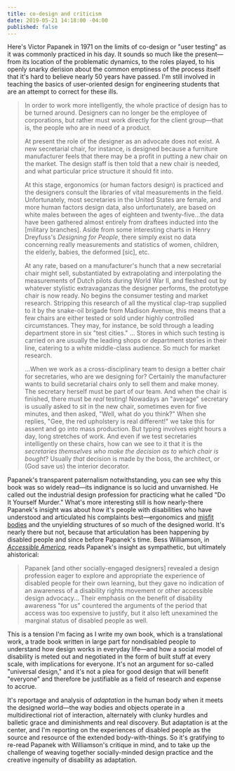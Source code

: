 ```yaml
---
title: co-design and criticism
date: 2019-05-21 14:18:00 -04:00
published: false
---
```


Here's Victor Papanek in 1971 on the limits of co-design or "user testing" as it was commonly practiced in his day. It sounds so much like the present—from its location of the problematic dynamics, to the roles played, to his openly snarky derision about the common emptiness of the process itself that it's hard to believe nearly 50 years have passed. I'm still involved in teaching the basics of user-oriented design for engineering students that are an attempt to correct for these ills. 

>In order to work more intelligently, the whole practice of design has to be turned around. Designers can no longer be the employee of corporations, but rather must work directly for the client group—that is, the people who are in need of a product.
>
>At present the role of the designer as an advocate does not exist. A new secretarial chair, for instance, is designed because a furniture manufacturer feels that there may be a profit in putting a new chair on the market. The design staff is then told that a new chair is needed, and what particular price structure it should fit into.
>
>At this stage, ergonomics (or human factors design) is practiced and the designers consult the libraries of vital measurements in the field. Unfortunately, most secretaries in the United States are female, and more human factors design data, also unfortunately, are based on white males between the ages of eighteen and twenty-five...the data have been gathered almost entirely from draftees inducted into the [military branches]. Aside from some interesting charts in Henry Dreyfuss's *Designing for People*, there simply exist no data concerning really measurements and statistics of women, children, the elderly, babies, the deformed [sic], etc.
>
>At any rate, based on a manufacturer's hunch that a new secretarial chair might sell, substantiated by extrapolating and interpolating the measurements of Dutch pilots during World War II, and fleshed out by whatever stylistic extravaganzas the designer performs, the prototype chair is now ready. No begins the consumer testing and market research. Stripping this research of all the mystical clap-trap supplied to it by the snake-oil brigade from Madison Avenue, this means that a few chairs are either tested or sold under highly controlled circumstances. They may, for instance, be sold through a leading department store in six "test cities." ... Stores in which such testing is carried on are usually the leading shops or department stories in their line, catering to a white middle-class audience. So much for market research.
>
>...When we work as a cross-disciplinary team to design a better chair for secretaries, who are we designing for? Certainly the manufacturer wants to build secretarial chairs only to sell them and make money. The secretary herself must be part of our team. And when the chair is finished, there must be *real* testing! Nowadays an "average" secretary is usually asked to sit in the new chair, sometimes even for five minutes, and then asked, "Well, what do you think?" When she replies, "Gee, the red upholstery is real different!" we take this for assent and go into mass production. But typing involves eight hours a day, long stretches of work. And even if we test secretaries intelligently on these chairs, how can we see to it that it is the *secretaries themselves who make the decision as to which chair is bought*? Usually *that* decision is made by the boss, the architect, or (God save us) the interior decorator.

Papanek's transparent paternalism notwithstanding, you can see why this book was so widely read—its indignance is so lucid and unvarnished. He called out the industrial design profession for practicing what he called "Do It Yourself Murder." What's more interesting still is how nearly-there Papanek's insight was about how it's people with disabilities who have understood and articulated his complaints best—ergonomics and [misfit bodies](https://onlinelibrary.wiley.com/doi/abs/10.1111/j.1527-2001.2011.01206.x) and the unyielding structures of so much of the designed world. It's nearly there but not, because that articulation has been happening by disabled people and since before Papanek's time. Bess Williamson, in *[Accessible America](https://www.amazon.com/Accessible-America-History-Disability-Design/dp/1479894095/ref=sr_1_1?keywords=accessible+america&qid=1558540160&s=gateway&sr=8-1)*, reads Papanek's insight as sympathetic, but ultimately ahistorical: 

>Papanek [and other socially-engaged designers] revealed a design profession eager to explore and appropriate the experience of disabled people for their own learning, but they gave no indication of an awareness of a disability rights movement or other accessible design advocacy... Their emphasis on the benefit of disability awareness "for us" countered the arguments of the period that access was too expensive to justify, but it also left unexamined the marginal status of disabled people as well.

This is a tension I'm facing as I write my own book, which is a translational work, a trade book written in large part for nondisabled people to understand how design works in everyday life—and how a social model of disability is meted out and negotiated in the form of built stuff at every scale, with implications for everyone. It's not an argument for so-called "universal design," and it's not a plea for good design that will benefit "everyone" and therefore be justifiable as a field of research and expense to accrue. 

It's reportage and analysis of *adaptation* in the human body when it meets the designed world—the way bodies and objects operate in a multidirectional riot of interaction, alternately with clunky hurdles and balletic grace and diminishments and real discovery. But adaptation is at the center, and I'm reporting on the experiences of disabled people as the source and resource of the extended body-with-things. So it's gratifying to re-read Papanek with Williamson's critique in mind, and to take up the challenge of weaving together socially-minded design practice and the creative ingenuity of disability as adaptation.





